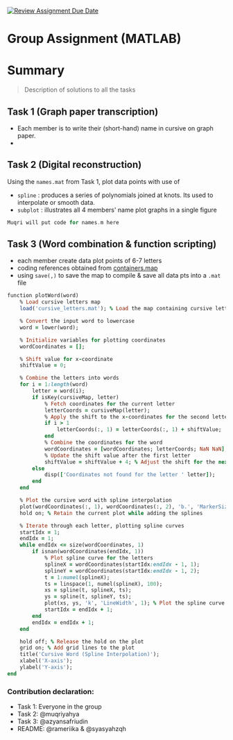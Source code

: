[![Review Assignment Due Date](https://classroom.github.com/assets/deadline-readme-button-24ddc0f5d75046c5622901739e7c5dd533143b0c8e959d652212380cedb1ea36.svg)](https://classroom.github.com/a/i8q0vJZ5)

# Group Assignment (MATLAB)

# Summary 

> Description of solutions to all the tasks

## Task 1 (Graph paper transcription)
- Each member is to write their (short-hand) name in cursive on graph paper.
- 



## Task 2 (Digital reconstruction)
Using the `names.mat` from Task 1, plot data points with use of
- `spline` : produces a series of polynomials joined at knots. Its used to interpolate or smooth data.
- `subplot` : illustrates all 4 members' name plot graphs in a single figure

```rust
Muqri will put code for names.m here

```

## Task 3 (Word combination & function scripting)
- each member create data plot points of 6-7 letters 
- coding references obtained from [containers.map](https://www.mathworks.com/help/releases/R2023a/matlab/ref/containers.map.html)
- using `save(,)` to save the map to compile & save all data pts into a `.mat` file
```ruby
function plotWord(word)
    % Load cursive letters map
    load('cursive_letters.mat'); % Load the map containing cursive letter coordinates

    % Convert the input word to lowercase
    word = lower(word);

    % Initialize variables for plotting coordinates
    wordCoordinates = [];

    % Shift value for x-coordinate
    shiftValue = 0;

    % Combine the letters into words
    for i = 1:length(word)
        letter = word(i);
        if isKey(cursiveMap, letter)
            % Fetch coordinates for the current letter
            letterCoords = cursiveMap(letter);
            % Apply the shift to the x-coordinates for the second letter and beyond
            if i > 1
                letterCoords(:, 1) = letterCoords(:, 1) + shiftValue;
            end
            % Combine the coordinates for the word
            wordCoordinates = [wordCoordinates; letterCoords; NaN NaN]; % Separate letters by NaN for plotting
            % Update the shift value after the first letter
            shiftValue = shiftValue + 4; % Adjust the shift for the next letter
        else
            disp(['Coordinates not found for the letter ' letter]);
        end
    end

    % Plot the cursive word with spline interpolation
    plot(wordCoordinates(:, 1), wordCoordinates(:, 2), 'b.', 'MarkerSize', 10); % Plot solid blue dots
    hold on; % Retain the current plot while adding the splines

    % Iterate through each letter, plotting spline curves
    startIdx = 1;
    endIdx = 1;
    while endIdx <= size(wordCoordinates, 1)
        if isnan(wordCoordinates(endIdx, 1))
            % Plot spline curve for the letters
            splineX = wordCoordinates(startIdx:endIdx - 1, 1);
            splineY = wordCoordinates(startIdx:endIdx - 1, 2);
            t = 1:numel(splineX);
            ts = linspace(1, numel(splineX), 100);
            xs = spline(t, splineX, ts);
            ys = spline(t, splineY, ts);
            plot(xs, ys, 'k', 'LineWidth', 1); % Plot the spline curve in black
            startIdx = endIdx + 1;
        end
        endIdx = endIdx + 1;
    end

    hold off; % Release the hold on the plot
    grid on; % Add grid lines to the plot
    title('Cursive Word (Spline Interpolation)');
    xlabel('X-axis');
    ylabel('Y-axis');
end

```

### Contribution declaration:
- Task 1: Everyone in the group
- Task 2: @muqriyahya
- Task 3: @azyansafriudin
- README: @rameriika & @syasyahzqh
